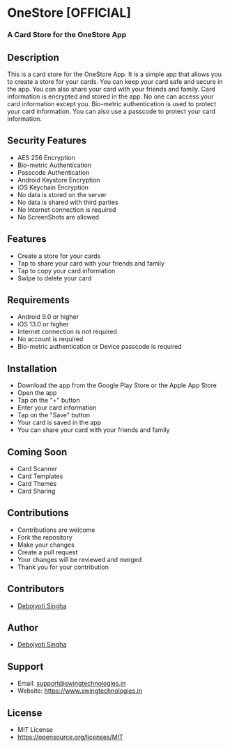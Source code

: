 # OneStore [OFFICIAL]

### A Card Store for the OneStore App

## Description

This is a card store for the OneStore App. It is a simple app that allows you to create a store for
your cards.
You can keep your card safe and secure in the app. You can also share your card with your friends
and family.
Card information is encrypted and stored in the app. No one can access your card information except
you.
Bio-metric authentication is used to protect your card information. You can also use a passcode to
protect your card information.

## Security Features

- AES 256 Encryption
- Bio-metric Authentication
- Passcode Authentication
- Android Keystore Encryption
- iOS Keychain Encryption
- No data is stored on the server
- No data is shared with third parties
- No Internet connection is required
- No ScreenShots are allowed

## Features

- Create a store for your cards
- Tap to share your card with your friends and family
- Tap to copy your card information
- Swipe to delete your card

## Requirements

- Android 9.0 or higher
- iOS 13.0 or higher
- Internet connection is not required
- No account is required
- Bio-metric authentication or Device passcode is required

## Installation

- Download the app from the Google Play Store or the Apple App Store
- Open the app
- Tap on the "+" button
- Enter your card information
- Tap on the "Save" button
- Your card is saved in the app
- You can share your card with your friends and family

## Coming Soon

- Card Scanner
- Card Templates
- Card Themes
- Card Sharing

## Contributions

- Contributions are welcome
- Fork the repository
- Make your changes
- Create a pull request
- Your changes will be reviewed and merged
- Thank you for your contribution

## Contributors

- [Debojyoti Singha](https://debojyoti452.com)

## Author

- [Debojyoti Singha](https://debojyoti452.com)

## Support

- Email: support@swingtechnologies.in
- Website: https://www.swingtechnologies.in

## License

- MIT License
- https://opensource.org/licenses/MIT

